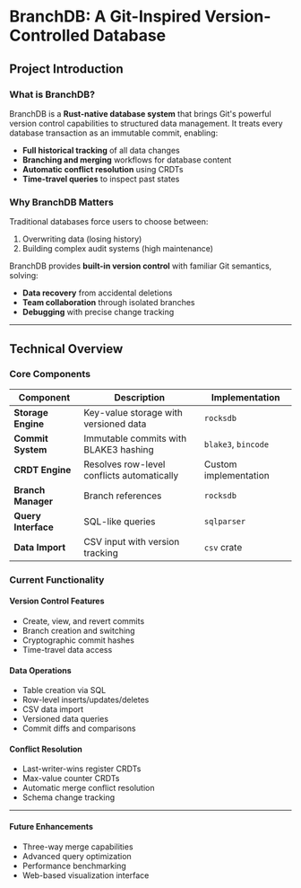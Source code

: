 # BranchDB: A Git-Inspired Version-Controlled Database

## **Project Introduction**  
### What is BranchDB?
BranchDB is a **Rust-native database system** that brings Git's powerful version control capabilities to structured data management. It treats every database transaction as an immutable commit, enabling:

- **Full historical tracking** of all data changes
- **Branching and merging** workflows for database content
- **Automatic conflict resolution** using CRDTs
- **Time-travel queries** to inspect past states

### Why BranchDB Matters
Traditional databases force users to choose between:
1. Overwriting data (losing history)
2. Building complex audit systems (high maintenance)

BranchDB provides **built-in version control** with familiar Git semantics, solving:
- **Data recovery** from accidental deletions
- **Team collaboration** through isolated branches
- **Debugging** with precise change tracking

---

## **Technical Overview**  

### **Core Components**  
| Component               | Description                                                                 | Implementation           |  
|-------------------------|-----------------------------------------------------------------------------|--------------------------|  
| **Storage Engine**      | Key-value storage with versioned data                                       | `rocksdb`                |  
| **Commit System**       | Immutable commits with BLAKE3 hashing                                       | `blake3`, `bincode`      |  
| **CRDT Engine**         | Resolves row-level conflicts automatically                                  | Custom implementation    |  
| **Branch Manager**      | Branch references                                                           | `rocksdb`                |  
| **Query Interface**     | SQL-like queries                                                            | `sqlparser`              |  
| **Data Import**         | CSV input with version tracking                                             | `csv` crate              |  

### **Current Functionality**
#### **Version Control Features**
- Create, view, and revert commits
- Branch creation and switching
- Cryptographic commit hashes
- Time-travel data access

#### **Data Operations**
- Table creation via SQL
- Row-level inserts/updates/deletes
- CSV data import
- Versioned data queries
- Commit diffs and comparisons

#### **Conflict Resolution**
- Last-writer-wins register CRDTs
- Max-value counter CRDTs
- Automatic merge conflict resolution
- Schema change tracking

---

#### **Future Enhancements**
- Three-way merge capabilities
- Advanced query optimization
- Performance benchmarking
- Web-based visualization interface
